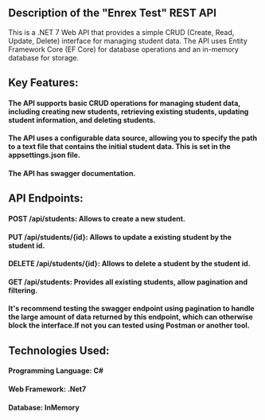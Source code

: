 ## Description of the "Enrex Test" REST API

This is a .NET 7 Web API that provides a simple CRUD (Create, Read, Update, Delete) interface for managing student data. The API uses Entity Framework Core (EF Core) for database operations and an in-memory database for storage.

## Key Features:

#### The API supports basic CRUD operations for managing student data, including creating new students, retrieving existing students, updating student information, and deleting students.
#### The API uses a configurable data source, allowing you to specify the path to a text file that contains the initial student data. This is set in the appsettings.json file.
#### The API has swagger documentation.

## API Endpoints:

#### POST /api/students: Allows to create a new student.
#### PUT /api/students/{id}: Allows to update a existing student by the student id.
#### DELETE /api/students/{id}: Allows to delete a student by the student id.
#### GET /api/students: Provides all existing students, allow pagination and filtering.
#### It's recommend testing the swagger endpoint using pagination to handle the large amount of data returned by this endpoint, which can otherwise block the interface.If not you can tested using Postman or another tool.

## Technologies Used:

#### Programming Language: C#
#### Web Framework: .Net7
#### Database: InMemory

